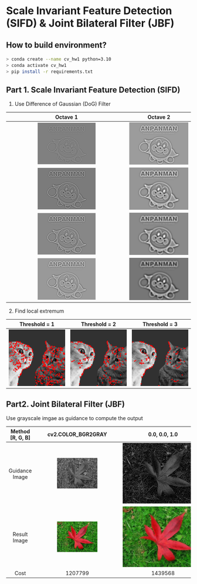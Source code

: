 # Scale Invariant Feature Detection (SIFD) & Joint Bilateral Filter (JBF)

## How to build environment?

```bash
> conda create --name cv_hw1 python=3.10
> conda activate cv_hw1
> pip install -r requirements.txt
```

## Part 1. Scale Invariant Feature Detection (SIFD)

1. Use Difference of Gaussian (DoG) Filter

|                                                  Octave 1                                                  |                                                  Octave 2                                                  |
|:----------------------------------------------------------------------------------------------------------:|:----------------------------------------------------------------------------------------------------------:|
| <img src="https://github.com/jxes993409/2024-Spring-Computer-Vision/blob/main/HW1/part1/images/DoG_1_1.png" alt="DoG_1_1.png" style="width: 50%; height: 50%"/> | ![image](https://github.com/jxes993409/2024-Spring-Computer-Vision/blob/main/HW1/part1/images/DoG_2_1.png) |
| <img src="https://github.com/jxes993409/2024-Spring-Computer-Vision/blob/main/HW1/part1/images/DoG_1_2.png" alt="DoG_1_2.png" style="width: 50%; height: 50%"/> | ![image](https://github.com/jxes993409/2024-Spring-Computer-Vision/blob/main/HW1/part1/images/DoG_2_2.png) |
| <img src="https://github.com/jxes993409/2024-Spring-Computer-Vision/blob/main/HW1/part1/images/DoG_1_3.png" alt="DoG_1_3.png" style="width: 50%; height: 50%"/> | ![image](https://github.com/jxes993409/2024-Spring-Computer-Vision/blob/main/HW1/part1/images/DoG_2_3.png) |
| <img src="https://github.com/jxes993409/2024-Spring-Computer-Vision/blob/main/HW1/part1/images/DoG_1_4.png" alt="DoG_1_4.png" style="width: 50%; height: 50%"/> | ![image](https://github.com/jxes993409/2024-Spring-Computer-Vision/blob/main/HW1/part1/images/DoG_2_4.png) |

2. Find local extremum

| Threshold = 1                                                                                                       |                                                    Threshold = 2                                                    | Threshold = 3                                                                                                       |
| ------------------------------------------------------------------------------------------------------------------- |:-------------------------------------------------------------------------------------------------------------------:| ------------------------------------------------------------------------------------------------------------------- |
| ![image](https://github.com/jxes993409/2024-Spring-Computer-Vision/blob/main/HW1/part1/images/2_keypoints_th_1.png) | ![image](https://github.com/jxes993409/2024-Spring-Computer-Vision/blob/main/HW1/part1/images/2_keypoints_th_2.png) | ![image](https://github.com/jxes993409/2024-Spring-Computer-Vision/blob/main/HW1/part1/images/2_keypoints_th_3.png) |

## Part2. Joint Bilateral Filter (JBF)

Use grayscale imgae as guidance to compute the output

| Method [R, G, B] |                                                          <div style="width:220px; ">cv2.COLOR_BGR2GRAY</div>                                                          |                                                 <div style="width:220px;">0.0, 0.0, 1.0</div>                                                  |                                                 <div style="width:220px; ">0.0, 1.0, 0.0</div>                                                 | <div style="width:220px; ">0.1, 0.0, 0.9</div>                                                                                                 |                                                 <div style="width:220px; ">0.1, 0.4, 0.5</div>                                                 |                                                 <div style="width:220px; ">0.8, 0.2, 0.0</div>                                                 |
|:----------------:|:---------------------------------------------------------------------------------------------------------------------------------------------------------------------:|:----------------------------------------------------------------------------------------------------------------------------------------------:|:----------------------------------------------------------------------------------------------------------------------------------------------:| ---------------------------------------------------------------------------------------------------------------------------------------------- |:----------------------------------------------------------------------------------------------------------------------------------------------:|:----------------------------------------------------------------------------------------------------------------------------------------------:|
|  Guidance Image  | <img src="https://github.com/jxes993409/2024-Spring-Computer-Vision/blob/main/HW1/part2/images/guidance_0.png" alt="guidance_0.png" style="width: 50%; height: 50%"/> | <img src="https://github.com/jxes993409/2024-Spring-Computer-Vision/blob/main/HW1/part2/images/guidance_1.png" alt="guidance_1.png" style=""/> | <img src="https://github.com/jxes993409/2024-Spring-Computer-Vision/blob/main/HW1/part2/images/guidance_2.png" alt="guidance_2.png" style=""/> | <img src="https://github.com/jxes993409/2024-Spring-Computer-Vision/blob/main/HW1/part2/images/guidance_3.png" alt="guidance_3.png" style=""/> | <img src="https://github.com/jxes993409/2024-Spring-Computer-Vision/blob/main/HW1/part2/images/guidance_4.png" alt="guidance_4.png" style=""/> | <img src="https://github.com/jxes993409/2024-Spring-Computer-Vision/blob/main/HW1/part2/images/guidance_5.png" alt="guidance_5.png" style=""/> |
|   Result Image   |      <img src="https://github.com/jxes993409/2024-Spring-Computer-Vision/blob/main/HW1/part2/images/jbf_0.png" alt="jbf_0.png" style="width: 50%; height: 50%"/>      |      <img src="https://github.com/jxes993409/2024-Spring-Computer-Vision/blob/main/HW1/part2/images/jbf_1.png" alt="jbf_1.png" style=""/>      |      <img src="https://github.com/jxes993409/2024-Spring-Computer-Vision/blob/main/HW1/part2/images/jbf_2.png" alt="jbf_2.png" style=""/>      | <img src="https://github.com/jxes993409/2024-Spring-Computer-Vision/blob/main/HW1/part2/images/jbf_3.png" alt="jbf_3.png" style=""/>           |      <img src="https://github.com/jxes993409/2024-Spring-Computer-Vision/blob/main/HW1/part2/images/jbf_4.png" alt="jbf_4.png" style=""/>      |      <img src="https://github.com/jxes993409/2024-Spring-Computer-Vision/blob/main/HW1/part2/images/jbf_5.png" alt="jbf_5.png" style=""/>      |
|       Cost       |                                                                                1207799                                                                                |                                                                    1439568                                                                     |                                                                    1305961                                                                     | 1386209                                                                                                                                        |                                                                    1277424                                                                     |                                                                    1127895                                                                     |
